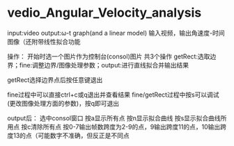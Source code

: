 # vedio_Angular_Velocity_analysis
 input:video output:ω-t graph(and a linear model)
输入视频，输出角速度-时间图像（还附带线性拟合功能


操作：
开始时选一个图片作为控制台(consol)图片
共3个操作
getRect:选取边界；fine:调整边界/图像处理参数；output:进行直线拟合并输出结果

getRect选择边界点后按任意键退出

fine过程中可以直接ctrl+c或q退出并查看结果
fine/getRect过程中按s可以调试(更改图像处理方面的参数)，按q即可退出

output后：
选中consol窗口
按a显示所有点
按n显示拟合曲线
按s显示拟合曲线所用点
按c清除所有点
按0-7输出帧数跨度为2-9的点，9输出跨度11的点，10输出跨度13的点（可能数字不准确，但反正是不同点